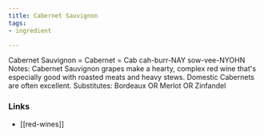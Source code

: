```yaml
---
title: Cabernet Sauvignon
tags:
- ingredient

---
```

Cabernet Sauvignon = Cabernet = Cab cah-burr-NAY sow-vee-NYOHN Notes: Cabernet Sauvignon grapes make a hearty, complex red wine that's especially good with roasted meats and heavy stews. Domestic Cabernets are often excellent. Substitutes: Bordeaux OR Merlot OR Zinfandel

### Links

* [[red-wines]]
